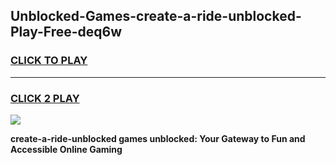 
## Unblocked-Games-create-a-ride-unblocked-Play-Free-deq6w
<h3>
<a href="https://premium76.site?title=create-a-ride-unblocked&ref=21A">CLICK TO PLAY</a></h3>
<hr>

<h3>
<a href="https://premium76.site?title=create-a-ride-unblocked&ref=21A">CLICK 2 PLAY</a>
  
</h3>

<a href="https://premium76.site?title=create-a-ride-unblocked&ref=21A"><img src="https://clearcache.store/games.png"></a>


**create-a-ride-unblocked games unblocked: Your Gateway to Fun and Accessible Online Gaming**
